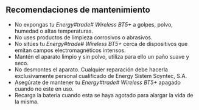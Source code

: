 Recomendaciones de mantenimiento
----------------------
* No expongas tu *Energy#trade# Wireless BT5+* a golpes, polvo, humedad o altas temperaturas.
* No uses productos de limpieza corrosivos o abrasivos.
* No sitúes tu *Energy#trade# Wireless BT5+* cerca de dispositivos que emitan campos electromagnéticos intensos.
* Mantén el aparato limpio y sin polvo, utiliza para ello un paño suave y seco.
* No desmontes el aparato. Cualquier reparación debe hacerla exclusivamente personal cualificado de Energy Sistem Soyntec, S.A.
* Asegúrate de mantener tu *Energy#trade# Wireless BT5+* apagado cuando no este en uso.
* Recarga la batería cuando esta se haya agotado para alargar la vida de la misma.
